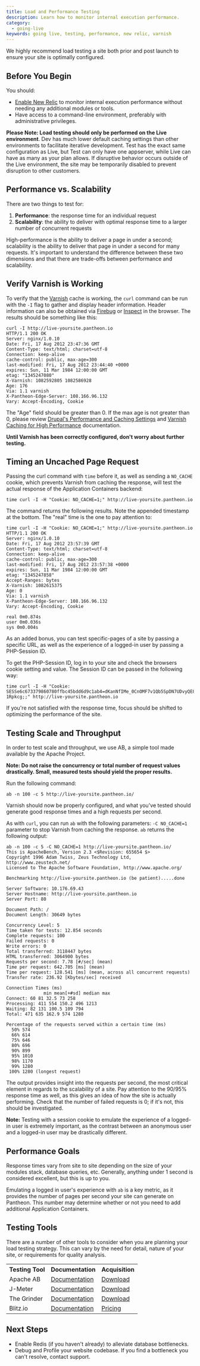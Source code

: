```yaml
---
title: Load and Performance Testing
description: Learn how to monitor internal execution performance.
category:
  - going-live
keywords: going live, testing, performance, new relic, varnish
---
```

We highly recommend load testing a site both prior and post launch to ensure your site is optimally configured.

## Before You Begin

You should:

- [Enable New Relic](/docs/articles/sites/newrelic/new-relic-performance-analysis#enabling-new-relic) to monitor internal execution performance without needing any additional modules or tools.
- Have access to a command-line environment, preferably with administrative privileges.

**Please Note: Load testing should only be performed on the Live environment**. Dev has much lower default caching settings than other environments to facilitate iterative development. Test has the exact same configuration as Live, but Test can only have one appserver, while Live can have as many as your plan allows. If disruptive behavior occurs outside of the Live environment, the site may be temporarily disabled to prevent disruption to other customers.

## Performance vs. Scalability

There are two things to test for:

1. **Performance**: the response time for an individual request
2. **Scalability**: the ability to deliver with optimal response time to a larger number of concurrent requests

High-performance is the ability to deliver a page in under a second; scalability is the ability to deliver that page in under a second for many requests. It's important to understand the difference between these two dimensions and that there are trade-offs between performance and scalability.

## Verify Varnish is Working

To verify that the [Varnish](/docs/articles/sites/varnish) cache is working, the `curl` command can be run with the `-I` flag to gather and display header information. Header information can also be obtained via [Firebug](http://en.wikipedia.org/wiki/Firebug_(software)) or [Inspect](http://en.wikipedia.org/wiki/Google_Chrome) in the browser. The results should be something like this:

    curl -I http://live-yoursite.pantheon.io
    HTTP/1.1 200 OK
    Server: nginx/1.0.10
    Date: Fri, 17 Aug 2012 23:47:36 GMT
    Content-Type: text/html; charset=utf-8
    Connection: keep-alive
    cache-control: public, max-age=300
    last-modified: Fri, 17 Aug 2012 23:44:40 +0000
    expires: Sun, 11 Mar 1984 12:00:00 GMT
    etag: "1345247080"
    X-Varnish: 1082592805 1082586928
    Age: 176
    Via: 1.1 varnish
    X-Pantheon-Edge-Server: 108.166.96.132
    Vary: Accept-Encoding, Cookie

The "Age" field should be greater than 0. If the max age is not greater than 0, please review  [Drupal's Performance and Caching Settings](/docs/articles/drupal/drupal-s-performance-and-caching-settings#drupal-s-performance-settings) and [Varnish Caching for High Performance](/docs/articles/sites/varnish) documentation.

**Until Varnish has been correctly configured, don't worry about further testing.**

## Timing an Uncached Page Request

Passing the curl command with `time` before it, as well as sending a `NO_CACHE` cookie, which prevents Varnish from caching the response, will test the actual response of the Application Containers backend:

    time curl -I -H "Cookie: NO_CACHE=1;" http://live-yoursite.pantheon.io

The command returns the following results. Note the appended timestamp at the bottom. The "real" time is the one to pay attention to:

    time curl -I -H "Cookie: NO_CACHE=1;" http://live-yoursite.pantheon.io
    HTTP/1.1 200 OK
    Server: nginx/1.0.10
    Date: Fri, 17 Aug 2012 23:57:39 GMT
    Content-Type: text/html; charset=utf-8
    Connection: keep-alive
    cache-control: public, max-age=300
    last-modified: Fri, 17 Aug 2012 23:57:38 +0000
    expires: Sun, 11 Mar 1984 12:00:00 GMT
    etag: "1345247858"
    Accept-Ranges: bytes
    X-Varnish: 1082615375
    Age: 0
    Via: 1.1 varnish
    X-Pantheon-Edge-Server: 108.166.96.132
    Vary: Accept-Encoding, Cookie

    real 0m0.874s
    user 0m0.036s
    sys 0m0.004s

As an added bonus, you can test specific-pages of a site by passing a specific URL, as well as the experience of a logged-in user by passing a PHP-Session ID.

To get the PHP-Session ID, log in to your site and check the browsers cookie setting and value. The Session ID can be passed in the following way:

    time curl -I -H "Cookie: SESSe6c673379860780ffbc45bdd6d9c1ab4=dKanNfIMe_0CnOMF7v1Qb5SpDN7UDvyQE8um-1Rpkcg;;" http://live-yoursite.pantheon.io

If you're not satisfied with the response time, focus should be shifted to optimizing the performance of the site.

## Testing Scale and Throughput

In order to test scale and throughput, we use AB, a simple tool made available by the Apache Project.

**Note: Do not raise the concurrency or total number of request values drastically. Small, measured tests should yield the proper results.**

Run the following command:

    ab -n 100 -c 5 http://live-yoursite.pantheon.io/

Varnish should now be properly configured, and what you've tested should generate good response times and a high requests per second.

As with `curl`, you can run `ab` with the following parameters: `-C NO_CACHE=1` parameter to stop Varnish from caching the response. `ab` returns the following output:

    ab -n 100 -c 5 -C NO_CACHE=1 http://live-yoursite.pantheon.io/
    This is ApacheBench, Version 2.3 <$Revision: 655654 $>
    Copyright 1996 Adam Twiss, Zeus Technology Ltd, http://www.zeustech.net/
    Licensed to The Apache Software Foundation, http://www.apache.org/

    Benchmarking http://live-yoursite.pantheon.io (be patient).....done

    Server Software: 10.176.69.43
    Server Hostname: http://live-yoursite.pantheon.io
    Server Port: 80

    Document Path: /
    Document Length: 30649 bytes

    Concurrency Level: 5
    Time taken for tests: 12.854 seconds
    Complete requests: 100
    Failed requests: 0
    Write errors: 0
    Total transferred: 3118447 bytes
    HTML transferred: 3064900 bytes
    Requests per second: 7.78 [#/sec] (mean)
    Time per request: 642.705 [ms] (mean)
    Time per request: 128.541 [ms] (mean, across all concurrent requests)
    Transfer rate: 236.92 [Kbytes/sec] received

    Connection Times (ms)
                  min mean[+#sd] median max
    Connect: 60 81 32.5 73 258
    Processing: 411 554 150.2 496 1213
    Waiting: 82 131 100.5 109 794
    Total: 471 635 162.9 574 1280

    Percentage of the requests served within a certain time (ms)
      50% 574
      66% 614
      75% 646
      80% 696
      90% 899
      95% 1010
      98% 1170
      99% 1280
     100% 1280 (longest request)

The output provides insight into the requests per second, the most critical element in regards to the scalability of a site. Pay attention to the 90/95% response time as well, as this gives an idea of how the site is actually performing. Check that the number of failed requests is 0; if it's not, this should be investigated.

**Note:** Testing with a session cookie to emulate the experience of a logged-in user is extremely important, as the contrast between an anonymous user and a logged-in user may be drastically different.

## Performance Goals

Response times vary from site to site depending on the size of your modules stack, database queries, etc. Generally, anything under 1 second is considered excellent, but this is up to you.

Emulating a logged in user's experience with `ab` is a key metric, as it provides the number of pages per second your site can generate on Pantheon. This number may determine whether or not you need to add additional Application Containers.

## Testing Tools

There are a number of other tools to consider when you are planning your load testing strategy. This can vary by the need for detail, nature of your site, or requirements for quality analysis.

<table class="table">
<tbody>
		<tr>
			<th>Testing Tool</th>
			<th>Documentation</th>
			<th>Acquisition</th>
		</tr>
		<tr>
			<td>Apache AB</td>
			<td><a href="http://httpd.apache.org/docs/2.2/programs/ab.html">Documentation</a></td>
			<td><a href="http://httpd.apache.org/download.cgi">Download</a></td>
		</tr>
		<tr class="tr_class1">
			<td>J-Meter</td>
			<td><a href="http://jmeter.apache.org/usermanual/index.html">Documentation</a></td>
			<td><a href="http://jmeter.apache.org/download_jmeter.cgi">Download</a></td>
		</tr>
		<tr>
			<td>The Grinder</td>
			<td><a href="http://grinder.sourceforge.net">Documentation</a></td>
			<td><a href="http://grinder.sourceforge.net/download.html">Download</a></td>
		</tr>
		<tr>
			<td>Blitz.io</td>
			<td><a href="http://blitz.io/docs/">Documentation</a></td>
			<td><a href="https://www.blitz.io/pricing#/subscriptions">Pricing</a></td>
		</tr>
	</tbody>
</table>

## Next Steps

- Enable Redis (if you haven't already) to alleviate database bottlenecks.
- Debug and Profile your website codebase. If you find a bottleneck you can't resolve, contact support.
